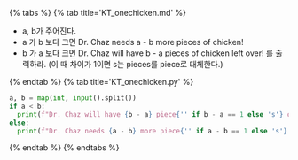 {% tabs %}
{% tab title='KT_onechicken.md' %}

* a, b가 주어진다.
* a 가 b 보다 크면 Dr. Chaz needs a - b more pieces of chicken!
* b 가 a 보다 크면 Dr. Chaz will have b - a pieces of chicken left over! 를 출력하라. (이 때 차이가 1이면 s는 pieces를 piece로 대체한다.)

{% endtab %}
{% tab title='KT_onechicken.py' %}

```py
a, b = map(int, input().split())
if a < b:
  print(f"Dr. Chaz will have {b - a} piece{'' if b - a == 1 else 's'} of chicken left over!")
else:
  print(f"Dr. Chaz needs {a - b} more piece{'' if a - b == 1 else 's'} of chicken!")
```

{% endtab %}
{% endtabs %}